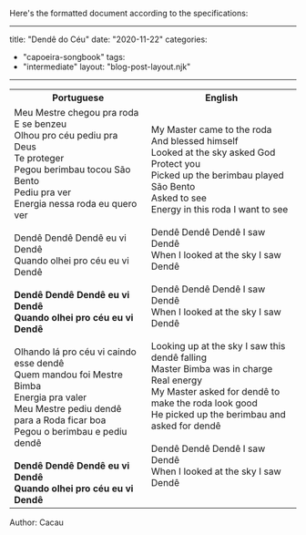 Here's the formatted document according to the specifications:

---
title: "Dendê do Céu"
date: "2020-11-22"
categories: 
  - "capoeira-songbook"
tags: 
  - "intermediate"
layout: "blog-post-layout.njk"
---

<table class="capoeira-table">
    <tr class="header-row">
        <th>Portuguese</th>
        <th>English</th>
    </tr>
    <tr>
        <td>Meu Mestre chegou pra roda<br>E se benzeu<br>Olhou pro céu pediu pra Deus<br>Te proteger<br>Pegou berimbau tocou São Bento<br>Pediu pra ver<br>Energia nessa roda eu quero ver<br><br>Dendê Dendê Dendê eu vi Dendê<br>Quando olhei pro céu eu vi Dendê<br><br><strong>Dendê Dendê Dendê eu vi Dendê<br>Quando olhei pro céu eu vi Dendê</strong><br><br>Olhando lá pro céu vi caindo esse dendê<br>Quem mandou foi Mestre Bimba<br>Energia pra valer<br>Meu Mestre pediu dendê para a Roda ficar boa<br>Pegou o berimbau e pediu dendê<br><br><strong>Dendê Dendê Dendê eu vi Dendê<br>Quando olhei pro céu eu vi Dendê</strong></td>
        <td>My Master came to the roda<br>And blessed himself<br>Looked at the sky asked God<br>Protect you<br>Picked up the berimbau played São Bento<br>Asked to see<br>Energy in this roda I want to see<br><br>Dendê Dendê Dendê I saw Dendê<br>When I looked at the sky I saw Dendê<br><br>Dendê Dendê Dendê I saw Dendê<br>When I looked at the sky I saw Dendê<br><br>Looking up at the sky I saw this dendê falling<br>Master Bimba was in charge<br>Real energy<br>My Master asked for dendê to make the roda look good<br>He picked up the berimbau and asked for dendê<br><br>Dendê Dendê Dendê I saw Dendê<br>When I looked at the sky I saw Dendê</td>
    </tr>
</table>

<figcaption>
Author: Cacau
</figcaption>